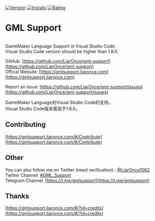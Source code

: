 [![Version](https://vsmarketplacebadge.apphb.com/version/liaronce.gml-support.svg)](https://marketplace.visualstudio.com/items?itemName=liaronce.gml-support)
[![Installs](https://vsmarketplacebadge.apphb.com/installs-short/liaronce.gml-support.svg)](https://marketplace.visualstudio.com/items?itemName=liaronce.gml-support)
[![Rating](https://vsmarketplacebadge.apphb.com/rating/liaronce.gml-support.svg)](https://marketplace.visualstudio.com/items?itemName=liaronce.gml-support)

# GML Support

<div align="center"><img src="https://gmlsupport.liaronce.com/assets/icon.png" alt="" /></div>

GameMaker Language Support in Visual Studio Code.  
Visual Studio Code version should be higher than 1.8.0.

GitHub: [https://github.com/LiarOnce/gml-support](https://github.com/LiarOnce/gml-support)   
Offical Website: [https://gmlsupport.liaronce.com](https://gmlsupport.liaronce.com)

Report an issue: [https://github.com/LiarOnce/gml-support/issues](https://github.com/LiarOnce/gml-support/issues)

GameMaker Language对Visual Studio Code的支持。      
Visual Studio Code版本需高于1.8.0。    

## Contributing

[https://gmlsupport.liaronce.com/#/Contribute](https://gmlsupport.liaronce.com/#/Contribute)

## Other

You can also follow me on Twitter (need verification) : [@LiarOnce1062](https://twitter.com/LiarOnce1062)    
Twitter Channel: [#GML_Support](https://twitter.com/hashtag/GML_Support)    
Telegram Channel: [https://t.me/gmlsupport](https://t.me/gmlsupport)

## Thanks

[https://gmlsupport.liaronce.com/#/?id=credits](https://gmlsupport.liaronce.com/#/?id=credits)
